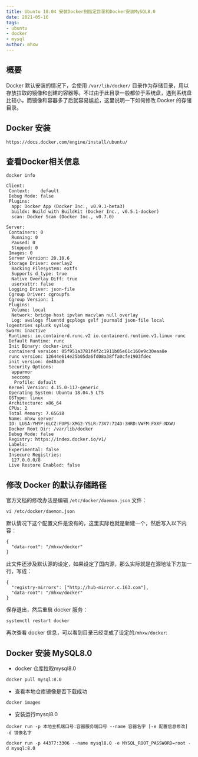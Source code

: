 ```yaml
---
title: Ubuntu 18.04 安装Docker到指定目录和Docker安装MySQL8.0
date: 2021-05-16
tags:
- ubuntu
- docker
- mysql
author: mhxw
---
```


## 概要

Docker 默认安装的情况下，会使用 `/var/lib/docker/` 目录作为存储目录，用以存放拉取的镜像和创建的容器等。不过由于此目录一般都位于系统盘，遇到系统盘比较小，而镜像和容器多了后就容易尴尬，这里说明一下如何修改 Docker 的存储目录。

## Docker 安装

```shell
https://docs.docker.com/engine/install/ubuntu/
```
<!-- more -->
## 查看Docker相关信息

```
docker info
```

```shell
Client:
 Context:    default
 Debug Mode: false
 Plugins:
  app: Docker App (Docker Inc., v0.9.1-beta3)
  buildx: Build with BuildKit (Docker Inc., v0.5.1-docker)
  scan: Docker Scan (Docker Inc., v0.7.0)

Server:
 Containers: 0
  Running: 0
  Paused: 0
  Stopped: 0
 Images: 0
 Server Version: 20.10.6
 Storage Driver: overlay2
  Backing Filesystem: extfs
  Supports d_type: true
  Native Overlay Diff: true
  userxattr: false
 Logging Driver: json-file
 Cgroup Driver: cgroupfs
 Cgroup Version: 1
 Plugins:
  Volume: local
  Network: bridge host ipvlan macvlan null overlay
  Log: awslogs fluentd gcplogs gelf journald json-file local logentries splunk syslog
Swarm: inactive
 Runtimes: io.containerd.runc.v2 io.containerd.runtime.v1.linux runc
 Default Runtime: runc
 Init Binary: docker-init
 containerd version: 05f951a3781f4f2c1911b05e61c160e9c30eaa8e
 runc version: 12644e614e25b05da6fd08a38ffa0cfe1903fdec
 init version: de40ad0
 Security Options:
  apparmor
  seccomp
   Profile: default
 Kernel Version: 4.15.0-117-generic
 Operating System: Ubuntu 18.04.5 LTS
 OSType: linux
 Architecture: x86_64
 CPUs: 2
 Total Memory: 7.65GiB
 Name: mhxw server
 ID: LUSA:YHYP:6LCZ:FUPS:XMG2:YSLR:73V7:724D:3HRD:VWFM:FXXF:NXWU
 Docker Root Dir: /var/lib/docker
 Debug Mode: false
 Registry: https://index.docker.io/v1/
 Labels:
 Experimental: false
 Insecure Registries:
  127.0.0.0/8
 Live Restore Enabled: false
```

## 修改 Docker 的默认存储路径

官方文档的修改办法是编辑 `/etc/docker/daemon.json` 文件：

```shell
vi /etc/docker/daemon.json
```

默认情况下这个配置文件是没有的，这里实际也就是新建一个，然后写入以下内容：

```shell
{
  "data-root": "/mhxw/docker"
}
```

此文件还涉及默认源的设定，如果设定了国内源，那么实际就是在源地址下方加一行，写成：

```shell
{
  "registry-mirrors": ["http://hub-mirror.c.163.com"],
  "data-root": "/mhxw/docker"
}
```

保存退出，然后重启 docker 服务：

```shell
systemctl restart docker
```

再次查看 docker 信息，可以看到目录已经变成了设定的`/mhxw/docker`:

## Docker 安装 MySQL8.0

- docker 仓库拉取mysql8.0

```shell
docker pull mysql:8.0
```

- 查看本地仓库镜像是否下载成功

```shell
docker images
```

- 安装运行mysql8.0

```shell
docker run -p 本地主机端口号:容器服务端口号 --name 容器名字 [-e 配置信息修改] -d 镜像名字
```

```shell
docker run -p 44377:3306 --name mysql8.0 -e MYSQL_ROOT_PASSWORD=root -d mysql:8.0
```
